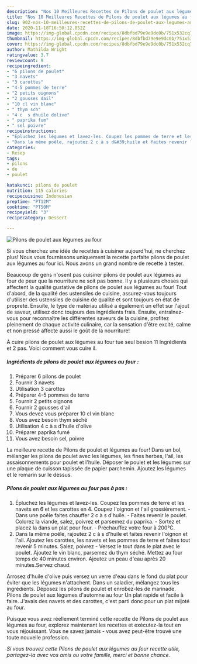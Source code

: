 ```yaml
---
description: "Nos 10 Meilleures Recettes de Pilons de poulet aux légumes au four"
title: "Nos 10 Meilleures Recettes de Pilons de poulet aux légumes au four"
slug: 902-nos-10-meilleures-recettes-de-pilons-de-poulet-aux-legumes-au-four
date: 2020-11-18T16:50:12.852Z
image: https://img-global.cpcdn.com/recipes/8dbfbd79e9e9dc0b/751x532cq70/pilons-de-poulet-aux-legumes-au-four-photo-principale-de-la-recette.jpg
thumbnail: https://img-global.cpcdn.com/recipes/8dbfbd79e9e9dc0b/751x532cq70/pilons-de-poulet-aux-legumes-au-four-photo-principale-de-la-recette.jpg
cover: https://img-global.cpcdn.com/recipes/8dbfbd79e9e9dc0b/751x532cq70/pilons-de-poulet-aux-legumes-au-four-photo-principale-de-la-recette.jpg
author: Mathilda Wright
ratingvalue: 3.7
reviewcount: 9
recipeingredient:
- "6 pilons de poulet"
- "3 navets"
- "3 carottes"
- "4-5 pommes de terre"
- "2 petits oignons"
- "2 gousses dail"
- "10 cl vin blanc"
- " thym sch"
- "4 c  s dhuile dolive"
- " paprika fum"
- " sel poivre"
recipeinstructions:
- "Épluchez les légumes et lavez-les. Coupez les pommes de terre et les navets en 6 et les carottes en 4. Coupez l&#39;oignon et l&#39;ail grossièrement. Dans une poêle faites chauffer 2 c à s d&#39;huile. Faites revenir le poulet. Colorez la viande, salez, poivrez et parsemez du paprika. Sortez et placez la dans un plat pour four. Préchauffez votre four à 200°C."
- "Dans la même poêle, rajoutez 2 c à s d&#39;huile et faites revenir l&#39;oignon et l&#39;ail. Ajoutez les carottes, les navets et les pommes de terre et faites tout revenir 5 minutes. Salez, poivrez Versez le tout dans le plat avec le poulet. Ajoutez le vin blanc, parsemez du thym séché. Mettez au four temps de 40 minutes environ. Ajoutez un peau d&#39;eau après 20 minutes.Servez chaud."
categories:
- Resep
tags:
- pilons
- de
- poulet

katakunci: pilons de poulet 
nutrition: 115 calories
recipecuisine: Indonesian
preptime: "PT12M"
cooktime: "PT50M"
recipeyield: "3"
recipecategory: Dessert

---
```



![Pilons de poulet aux légumes au four](https://img-global.cpcdn.com/recipes/8dbfbd79e9e9dc0b/751x532cq70/pilons-de-poulet-aux-legumes-au-four-photo-principale-de-la-recette.jpg)

Si vous cherchez une idée de recettes à cuisiner aujourd'hui, ne cherchez plus! Nous vous fournissons uniquement la recette parfaite pilons de poulet aux légumes au four ici. Nous avons un grand nombre de recette à tester.

Beaucoup de gens n'osent pas cuisiner pilons de poulet aux légumes au four de peur que la nourriture ne soit pas bonne. Il y a plusieurs choses qui affectent la qualité gustative de pilons de poulet aux légumes au four! Tout d'abord, de la qualité des ustensiles de cuisine, assurez-vous toujours d'utiliser des ustensiles de cuisine de qualité et sont toujours en état de propreté. Ensuite, le type de matériau utilisé a également un effet sur l'ajout de saveur, utilisez donc toujours des ingrédients frais. Ensuite, entraînez-vous pour reconnaître les différentes saveurs de la cuisine, profitez pleinement de chaque activité culinaire, car la sensation d'être excité, calme et non pressé affecte aussi le goût de la nourriture!

<!--inarticleads1-->

À cuire pilons de poulet aux légumes au four tue seul besion 11 Ingrédients et 2 pas. Voici comment vous cuire il.

##### Ingrédients de pilons de poulet aux légumes au four :

1. Préparer 6 pilons de poulet
1. Fournir 3 navets
1. Utilisation 3 carottes
1. Préparer 4-5 pommes de terre
1. Fournir 2 petits oignons
1. Fournir 2 gousses d&#39;ail
1. Vous devez vous préparer 10 cl vin blanc
1. Vous avez besoin  thym séché
1. Utilisation 4 c à s d&#39;huile d&#39;olive
1. Préparer  paprika fumé
1. Vous avez besoin  sel, poivre


La meilleure recette de Pilons de poulet et légumes au four! Dans un bol, mélanger les pilons de poulet avec les légumes, les fines herbes, l&#39;ail, les assaisonnements pour poulet et l&#39;huile. Déposer le poulet et les légumes sur une plaque de cuisson tapissée de papier parchemin. Ajoutez les légumes et le romarin sur le dessus. 

<!--inarticleads2-->

##### Pilons de poulet aux légumes au four pas à pas :

1. Épluchez les légumes et lavez-les. Coupez les pommes de terre et les navets en 6 et les carottes en 4. Coupez l&#39;oignon et l&#39;ail grossièrement. - Dans une poêle faites chauffer 2 c à s d&#39;huile. - Faites revenir le poulet. Colorez la viande, salez, poivrez et parsemez du paprika. - Sortez et placez la dans un plat pour four. - Préchauffez votre four à 200°C.
1. Dans la même poêle, rajoutez 2 c à s d&#39;huile et faites revenir l&#39;oignon et l&#39;ail. Ajoutez les carottes, les navets et les pommes de terre et faites tout revenir 5 minutes. Salez, poivrez - Versez le tout dans le plat avec le poulet. Ajoutez le vin blanc, parsemez du thym séché. Mettez au four temps de 40 minutes environ. Ajoutez un peau d&#39;eau après 20 minutes.Servez chaud.


Arrosez d&#39;huile d&#39;olive puis versez un verre d&#39;eau dans le fond du plat pour éviter que les légumes n&#39;attachent. Dans un saladier, mélangez tous les ingrédients. Déposez les pilons de poulet et enrobez-les de marinade. Pilons de poulet aux légumes d&#39;automne au four Un plat rapide et facile à faire. J&#39;avais des navets et des carottes, c&#39;est parti donc pour un plat mijoté au four. 

<!--inarticleads1-->

<p>
Puisque vous avez réellement terminé cette recette de Pilons de poulet aux légumes au four, explorez maintenant les recettes et exécutez-la tout en vous réjouissant. Vous ne savez jamais - vous avez peut-être trouvé une toute nouvelle profession.
</p>

<p>
<i>Si vous trouvez cette Pilons de poulet aux légumes au four recette utile, partagez-la avec vos amis ou votre famille, merci et bonne chance.</i>
</p>
